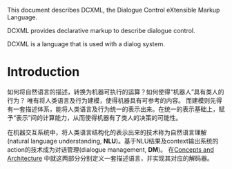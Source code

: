 This document describes DCXML, the Dialogue Control eXtensible Markup Language. 

DCXML provides declarative markup to describe dialogue control. 

DCXML is a language that is used with a dialog system. 

# Introduction

如何将自然语言的描述，转换为机器可执行的运算？如何使得“机器人”具有类人的行为？ 唯有将人类语言及行为建模，使得机器具有可参考的内容。
而建模则先得有一套描述体系，能将人类语言及行为统一的表示出来。在统一的表示基础上，赋予“表示”间的计算能力，从而使得机器有了类人的决策的可能性。

在机器交互系统中，将人类语言结构化的表示出来的技术称为自然语言理解(natural language understanding, **NLU**)。基于NLU结果及context输出系统的action的技术成为对话管理(dialogue management, **DM**)。 在[Concepts and Architecture](https://github.com/yanzhitech/DCXML/blob/master/doc/Concepts_and_Architecture.md) 中就这两部分分别定义一套描述语言，并实现其对应的解码器。





